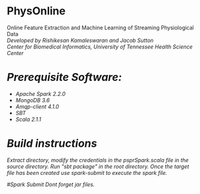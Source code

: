 # PhysOnline
Online Feature Extraction and Machine Learning of Streaming Physiological Data
<br> <i>Developed by Rishikesan Kamaleswaran and Jacob Sutton
<br> <i>Center for Biomedical Informatics, University of Tennessee Health Science Center

# Prerequisite Software:
  - Apache Spark 2.2.0
  - MongoDB 3.6
  - Amqp-client 4.1.0
  - SBT
  - Scala 2.1.1
  
# Build instructions
Extract directory, modify the credentials in the psprSpark.scala file in the source directory. Run "sbt package" in the root directory. Once the target file has been created use spark-submit to execute the spark file.

#Spark Submit
Dont forget jar files.
